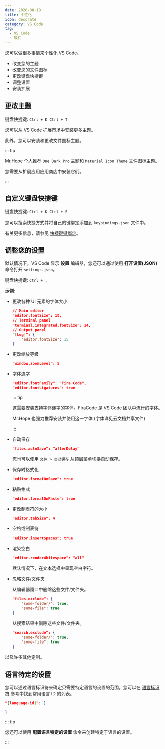 ```yaml
---
date: 2020-08-18
title: 个性化
icon: decorate
category: VS Code
tag:
  - VS Code
  - 软件
---
```


您可以做很多事情来个性化 VS Code。

- 改变您的主题
- 改变您的文件图标
- 更改键盘快捷键
- 调整设置
- 安装扩展

## 更改主题

键盘快捷键: `Ctrl + K Ctrl + T`

您可以从 VS Code 扩展市场中安装更多主题。

此外，您可以安装和更改文件图标主题。

::: tip

Mr.Hope 个人推荐 `One Dark Pro` 主题和 `Material Icon Theme` 文件图标主题。

您需要从扩展应用应用商店中安装它们。

:::

## 自定义键盘快捷键

键盘快捷键: `Ctrl + K Ctrl + S`

您可以搜索快捷方式并将自己的键绑定添加到 `keybindings.json` 文件中。

有关更多信息，请参见 [快捷键键绑定](../shortcut-key.md#快捷键编辑器)。

## 调整您的设置

默认情况下，VS Code 显示 **设置** 编辑器，您还可以通过使用 **打开设置(JSON)** 命令打开 `settings.json`。

键盘快捷键: `Ctrl + ,`

**示例**:

- 更改各种 UI 元素的字体大小

  ```json
  // Main editor
  "editor.fontSize": 18,
  // Terminal panel
  "terminal.integrated.fontSize": 14,
  // Output panel
  "[Log]": {
      "editor.fontSize": 15
  }
  ```

- 更改缩放等级

  ```json
  "window.zoomLevel": 5
  ```

- 字体连字

  ```json
  "editor.fontFamily": "Fira Code",
  "editor.fontLigatures": true
  ```

  ::: tip

  这需要安装支持字体连字的字体。FiraCode 是 VS Code 团队中流行的字体。

  Mr.Hope 也强力推荐安装并使用这一字体 (字体详见云文档共享文件)

  :::

- 自动保存

  ```json
  "files.autoSave": "afterDelay"
  ```

  您也可以使用 `文件 > 自动保存` 从顶层菜单切换自动保存。

- 保存时格式化

  ```json
  "editor.formatOnSave": true
  ```

- 粘贴格式

  ```json
  "editor.formatOnPaste": true
  ```

- 更改制表符的大小

  ```json
  "editor.tabSize": 4
  ```

- 空格或制表符

  ```json
  "editor.insertSpaces": true
  ```

- 渲染空白

  ```json
  "editor.renderWhitespace": "all"
  ```

  默认情况下，在文本选择中呈现空白字符。

- 忽略文件/文件夹

  从编辑器窗口中删除这些文件/文件夹。

  ```json
  "files.exclude": {
      "some-folder/": true,
      "some-file": true
  }
  ```

  从搜索结果中删除这些文件/文件夹。

  ```json
  "search.exclude": {
      "some-folder/": true,
      "some-file": true
  }
  ```

以及许多其他定制。

## 语言特定的设置

您可以通过语言标识符来确定只需要特定语言的设置的范围。您可以在 [语言标识符](https://code.visualstudio.com/docs/languages/identifiers) 参考中找到常用语言 ID 的列表。

```json
"[language-id]": {

}
```

::: tip

您还可以使用 **配置语言特定的设置** 命令来创建特定于语言的设置。

:::
